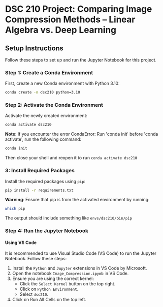 # DSC 210 Project: Comparing Image Compression Methods – Linear Algebra vs. Deep Learning

## Setup Instructions

Follow these steps to set up and run the Jupyter Notebook for this project.

### Step 1: Create a Conda Environment

First, create a new Conda environment with Python 3.10:

```sh
conda create -n dsc210 python=3.10
```


### Step 2: Activate the Conda Environment
Activate the newly created environment:

```sh
conda activate dsc210
```

**Note**: If you encounter the error CondaError: Run 'conda init' before 'conda activate', run the following command:

```sh
conda init
```
Then close your shell and reopen it to run `conda activate dsc210`

### 3: Install Required Packages
Install the required packages using `pip`:

```sh
pip install -r requirements.txt
```

**Warning**: Ensure that pip is from the activated environment by running:

```sh
which pip
```
The output should include something like `envs/dsc210/bin/pip`

### Step 4: Run the Jupyter Notebook

#### Using VS Code
It is recommended to use Visual Studio Code (VS Code) to run the Jupyter Notebook. Follow these steps:

1. Install the `Python` and `Jupyter` extensions in VS Code by Microsoft.
2. Open the notebook `Image_Compression.ipynb` in VS Code.
3. Ensure you are using the correct kernel:
    - Click the `Select Kernel` button on the top right.
    - Click on `Python Environment`.
    - Select `dsc210`.
4. Click on Run All Cells on the top left.

